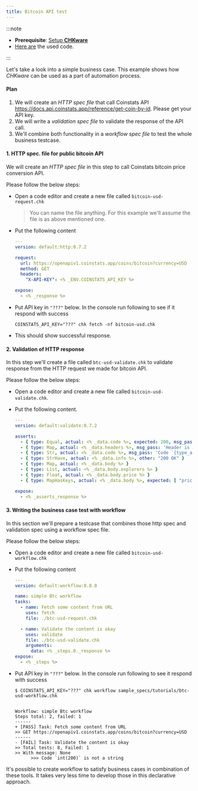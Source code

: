 ```yaml
---
title: Bitcoin API test
---
```


:::note

* **Prerequisite**: [Setup **CHKware**](/docs/setup)
* [Here are](#) the used code.

:::

Let's take a look into a simple business case. This example shows how *CHKware* can be used as a part of automation  process.

#### Plan

  1. We will create an *HTTP spec file* that call Coinstats API https://docs.api.coinstats.app/reference/get-coin-by-id. Please get your API key.
  2. We will write a *validation spec file* to validate the response of the API call.
  3. We'll combine both functionality in a *workflow spec file* to test the whole business testcase.

#### 1. HTTP spec. file for public bitcoin API

We will create an *HTTP spec file* in this step to call Coinstats bitcoin price conversion API.

Please follow the below steps:

* Open a code editor and create a new file called `bitcoin-usd-request.chk`

  > You can name the file anything. For this example we'll assume the file is as above mentioned one.

* Put the following content

  ```yml
  ---
  version: default:http:0.7.2

  request:
    url: https://openapiv1.coinstats.app/coins/bitcoin?currency=USD
    method: GET
    headers:
      "X-API-KEY": <% _ENV.COINSTATS_API_KEY %>

  expose:
    - <% _response %>
  ```

* Put API key in `"???"` below. In the console run following to see if it respond with success

  ```shell
  COINSTATS_API_KEY="???" chk fetch -nf bitcoin-usd.chk
  ```

* This should show successful response.

#### 2. Validation of HTTP response

In this step we'll create a file called `btc-usd-validate.chk` to validate response from the HTTP request we made for bitcoin API.

Please follow the below steps:

* Open a code editor and create a new file called `bitcoin-usd-validate.chk`.

* Put the following content.

  ```yml
  ---
  version: default:validate:0.7.2

  asserts:
    - { type: Equal, actual: <% _data.code %>, expected: 200, msg_pass: 'Response was successful with code `{type_actual}({value_actual})`' }
    - { type: Map, actual: <% _data.headers %>, msg_pass: 'Header is a list', msg_fail: 'Header is not a list' }
    - { type: Str, actual: <% _data.code %>, msg_pass: 'Code `{type_actual}({value_actual})` is a string', msg_fail: 'Code `{type_actual}({value_actual})` is not a string', cast_actual_to: int }
    - { type: StrHave, actual: <% _data.info %>, other: "200 OK" }
    - { type: Map, actual: <% _data.body %> }
    - { type: List, actual: <% _data.body.explorers %> }
    - { type: Float, actual: <% _data.body.price %> }
    - { type: MapHasKeys, actual: <% _data.body %>, expected: [ "price", "priceBtc", "priceChange1d", "priceChange1h", "priceChange1w" ] }

  expose:
    - <% _asserts_response %>
  ```

#### 3. Writing the business case test with workflow

In this section we'll prepare a testcase that combines those http spec and validation spec using a workflow spec file.

Please follow the below steps:

* Open a code editor and create a new file called `bitcoin-usd-workflow.chk`

* Put the following content

  ```yml
  ---
  version: default:workflow:0.8.0

  name: simple Btc workflow
  tasks:
    - name: Fetch some content from URL
      uses: fetch
      file: ./btc-usd-request.chk

    - name: Validate the content is okay
      uses: validate
      file: ./btc-usd-validate.chk
      arguments:
        data: <% _steps.0._response %>
  expose:
    - <% _steps %>
  ```

* Put API key in `"???"` below. In the console run following to see it respond with success

  ```shell
  $ COINSTATS_API_KEY="???" chk workflow sample_specs/tutorials/btc-usd-workflow.chk


  Workflow: simple Btc workflow
  Steps total: 2, failed: 1
  ------
  + [PASS] Task: Fetch some content from URL
  >> GET https://openapiv1.coinstats.app/coins/bitcoin?currency=USD
  ------
  - [FAIL] Task: Validate the content is okay
  >> Total tests: 8, Failed: 1
  >> With message: None
        >>> Code `int(200)` is not a string
  ```

It's possible to create workflow to satisfy business cases in combination of these tools. It takes very less time to develop those in this declarative approach.
